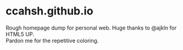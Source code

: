 # ccahsh.github.io
Rough homepage dump for personal web. Huge thanks to @ajkln for HTML5 UP.  
Pardon me for the repetitive coloring.

